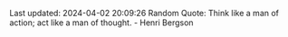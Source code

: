 Last updated: 2024-04-02 20:09:26
Random Quote: Think like a man of action; act like a man of thought. - Henri Bergson